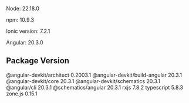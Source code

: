 Node: 
22.18.0

npm: 
10.9.3

Ionic version: 
7.2.1

Angular: 
20.3.0


Package                         Version
---------------------------------------
@angular-devkit/architect       0.2003.1
@angular-devkit/build-angular   20.3.1
@angular-devkit/core            20.3.1
@angular-devkit/schematics      20.3.1
@angular/cli                    20.3.1
@schematics/angular             20.3.1
rxjs                            7.8.2
typescript                      5.8.3
zone.js                         0.15.1

